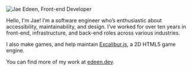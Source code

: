 ![Jae Edeen, Front-end Developer](https://user-images.githubusercontent.com/675840/141667857-00b35310-6839-4cc0-b9f5-ecf298a5d2af.png)

Hello, I'm Jae! I’m a software engineer who’s enthusiastic about accessibility, maintainability, and design. I’ve worked for over ten years in front-end, infrastructure, and back-end roles across various industries.

I also make games, and help maintain [Excalibur.js](https://github.com/excaliburjs), a 2D HTML5 game engine.

You can find more of my work at [edeen.dev](https://edeen.dev/).
